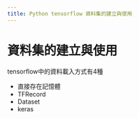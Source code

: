 ```yaml
---
title: Python tensorflow 資料集的建立與使用
---
```

# 資料集的建立與使用
tensorflow中的資料載入方式有4種

+ 直接存在記憶體
+ TFRecord
+ Dataset
+ keras